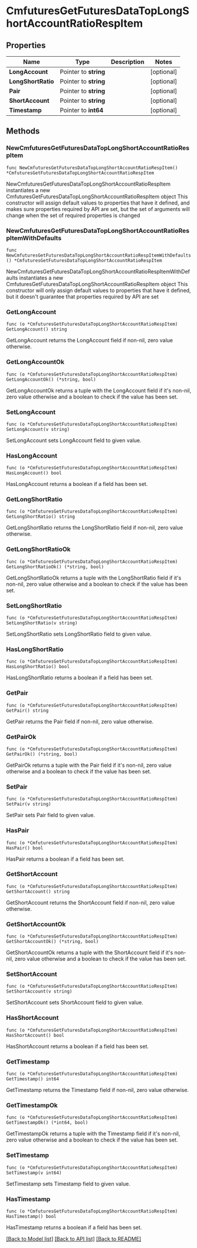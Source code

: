 # CmfuturesGetFuturesDataTopLongShortAccountRatioRespItem

## Properties

Name | Type | Description | Notes
------------ | ------------- | ------------- | -------------
**LongAccount** | Pointer to **string** |  | [optional] 
**LongShortRatio** | Pointer to **string** |  | [optional] 
**Pair** | Pointer to **string** |  | [optional] 
**ShortAccount** | Pointer to **string** |  | [optional] 
**Timestamp** | Pointer to **int64** |  | [optional] 

## Methods

### NewCmfuturesGetFuturesDataTopLongShortAccountRatioRespItem

`func NewCmfuturesGetFuturesDataTopLongShortAccountRatioRespItem() *CmfuturesGetFuturesDataTopLongShortAccountRatioRespItem`

NewCmfuturesGetFuturesDataTopLongShortAccountRatioRespItem instantiates a new CmfuturesGetFuturesDataTopLongShortAccountRatioRespItem object
This constructor will assign default values to properties that have it defined,
and makes sure properties required by API are set, but the set of arguments
will change when the set of required properties is changed

### NewCmfuturesGetFuturesDataTopLongShortAccountRatioRespItemWithDefaults

`func NewCmfuturesGetFuturesDataTopLongShortAccountRatioRespItemWithDefaults() *CmfuturesGetFuturesDataTopLongShortAccountRatioRespItem`

NewCmfuturesGetFuturesDataTopLongShortAccountRatioRespItemWithDefaults instantiates a new CmfuturesGetFuturesDataTopLongShortAccountRatioRespItem object
This constructor will only assign default values to properties that have it defined,
but it doesn't guarantee that properties required by API are set

### GetLongAccount

`func (o *CmfuturesGetFuturesDataTopLongShortAccountRatioRespItem) GetLongAccount() string`

GetLongAccount returns the LongAccount field if non-nil, zero value otherwise.

### GetLongAccountOk

`func (o *CmfuturesGetFuturesDataTopLongShortAccountRatioRespItem) GetLongAccountOk() (*string, bool)`

GetLongAccountOk returns a tuple with the LongAccount field if it's non-nil, zero value otherwise
and a boolean to check if the value has been set.

### SetLongAccount

`func (o *CmfuturesGetFuturesDataTopLongShortAccountRatioRespItem) SetLongAccount(v string)`

SetLongAccount sets LongAccount field to given value.

### HasLongAccount

`func (o *CmfuturesGetFuturesDataTopLongShortAccountRatioRespItem) HasLongAccount() bool`

HasLongAccount returns a boolean if a field has been set.

### GetLongShortRatio

`func (o *CmfuturesGetFuturesDataTopLongShortAccountRatioRespItem) GetLongShortRatio() string`

GetLongShortRatio returns the LongShortRatio field if non-nil, zero value otherwise.

### GetLongShortRatioOk

`func (o *CmfuturesGetFuturesDataTopLongShortAccountRatioRespItem) GetLongShortRatioOk() (*string, bool)`

GetLongShortRatioOk returns a tuple with the LongShortRatio field if it's non-nil, zero value otherwise
and a boolean to check if the value has been set.

### SetLongShortRatio

`func (o *CmfuturesGetFuturesDataTopLongShortAccountRatioRespItem) SetLongShortRatio(v string)`

SetLongShortRatio sets LongShortRatio field to given value.

### HasLongShortRatio

`func (o *CmfuturesGetFuturesDataTopLongShortAccountRatioRespItem) HasLongShortRatio() bool`

HasLongShortRatio returns a boolean if a field has been set.

### GetPair

`func (o *CmfuturesGetFuturesDataTopLongShortAccountRatioRespItem) GetPair() string`

GetPair returns the Pair field if non-nil, zero value otherwise.

### GetPairOk

`func (o *CmfuturesGetFuturesDataTopLongShortAccountRatioRespItem) GetPairOk() (*string, bool)`

GetPairOk returns a tuple with the Pair field if it's non-nil, zero value otherwise
and a boolean to check if the value has been set.

### SetPair

`func (o *CmfuturesGetFuturesDataTopLongShortAccountRatioRespItem) SetPair(v string)`

SetPair sets Pair field to given value.

### HasPair

`func (o *CmfuturesGetFuturesDataTopLongShortAccountRatioRespItem) HasPair() bool`

HasPair returns a boolean if a field has been set.

### GetShortAccount

`func (o *CmfuturesGetFuturesDataTopLongShortAccountRatioRespItem) GetShortAccount() string`

GetShortAccount returns the ShortAccount field if non-nil, zero value otherwise.

### GetShortAccountOk

`func (o *CmfuturesGetFuturesDataTopLongShortAccountRatioRespItem) GetShortAccountOk() (*string, bool)`

GetShortAccountOk returns a tuple with the ShortAccount field if it's non-nil, zero value otherwise
and a boolean to check if the value has been set.

### SetShortAccount

`func (o *CmfuturesGetFuturesDataTopLongShortAccountRatioRespItem) SetShortAccount(v string)`

SetShortAccount sets ShortAccount field to given value.

### HasShortAccount

`func (o *CmfuturesGetFuturesDataTopLongShortAccountRatioRespItem) HasShortAccount() bool`

HasShortAccount returns a boolean if a field has been set.

### GetTimestamp

`func (o *CmfuturesGetFuturesDataTopLongShortAccountRatioRespItem) GetTimestamp() int64`

GetTimestamp returns the Timestamp field if non-nil, zero value otherwise.

### GetTimestampOk

`func (o *CmfuturesGetFuturesDataTopLongShortAccountRatioRespItem) GetTimestampOk() (*int64, bool)`

GetTimestampOk returns a tuple with the Timestamp field if it's non-nil, zero value otherwise
and a boolean to check if the value has been set.

### SetTimestamp

`func (o *CmfuturesGetFuturesDataTopLongShortAccountRatioRespItem) SetTimestamp(v int64)`

SetTimestamp sets Timestamp field to given value.

### HasTimestamp

`func (o *CmfuturesGetFuturesDataTopLongShortAccountRatioRespItem) HasTimestamp() bool`

HasTimestamp returns a boolean if a field has been set.


[[Back to Model list]](../README.md#documentation-for-models) [[Back to API list]](../README.md#documentation-for-api-endpoints) [[Back to README]](../README.md)


